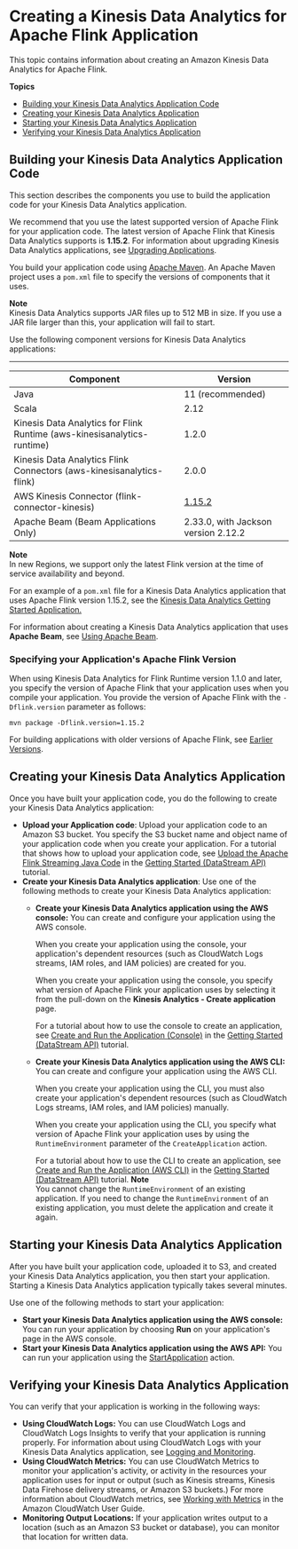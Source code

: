 # Creating a Kinesis Data Analytics for Apache Flink Application<a name="how-creating-apps"></a>

This topic contains information about creating an Amazon Kinesis Data Analytics for Apache Flink\.

**Topics**
+ [Building your Kinesis Data Analytics Application Code](#how-creating-apps-building)
+ [Creating your Kinesis Data Analytics Application](#how-creating-apps-creating)
+ [Starting your Kinesis Data Analytics Application](#how-creating-apps-starting)
+ [Verifying your Kinesis Data Analytics Application](#how-creating-apps-verifying)

## Building your Kinesis Data Analytics Application Code<a name="how-creating-apps-building"></a>

This section describes the components you use to build the application code for your Kinesis Data Analytics application\. 

We recommend that you use the latest supported version of Apache Flink for your application code\. The latest version of Apache Flink that Kinesis Data Analytics supports is **1\.15\.2**\. For information about upgrading Kinesis Data Analytics applications, see [Upgrading Applications](earlier.md#earlier-upgrading)\. 

You build your application code using [Apache Maven](https://maven.apache.org/)\. An Apache Maven project uses a `pom.xml` file to specify the versions of components that it uses\. 

**Note**  
Kinesis Data Analytics supports JAR files up to 512 MB in size\. If you use a JAR file larger than this, your application will fail to start\.

Use the following component versions for Kinesis Data Analytics applications:


****  

| Component | Version | 
| --- | --- | 
| Java | 11 \(recommended\) | 
| Scala | 2\.12 | 
| Kinesis Data Analytics for Flink Runtime \(aws\-kinesisanalytics\-runtime\) | 1\.2\.0 | 
| Kinesis Data Analytics Flink Connectors \(aws\-kinesisanalytics\-flink\) | 2\.0\.0 | 
| AWS Kinesis Connector \(flink\-connector\-kinesis\) | [1\.15\.2](https://search.maven.org/artifact/org.apache.flink/flink-connector-kinesis_2.12/1.15.2/jar) | 
| Apache Beam \(Beam Applications Only\) | 2\.33\.0, with Jackson version 2\.12\.2 | 

**Note**  
In new Regions, we support only the latest Flink version at the time of service availability and beyond\.

For an example of a `pom.xml` file for a Kinesis Data Analytics application that uses Apache Flink version 1\.15\.2, see the [Kinesis Data Analytics Getting Started Application\.](https://github.com/aws-samples/amazon-kinesis-data-analytics-java-examples/blob/master/GettingStarted/pom.xml)

For information about creating a Kinesis Data Analytics application that uses **Apache Beam**, see [Using Apache Beam](how-creating-apps-beam.md)\.

### Specifying your Application's Apache Flink Version<a name="how-creating-apps-building-flink"></a>

When using Kinesis Data Analytics for Flink Runtime version 1\.1\.0 and later, you specify the version of Apache Flink that your application uses when you compile your application\. You provide the version of Apache Flink with the `-Dflink.version` parameter as follows:

```
mvn package -Dflink.version=1.15.2
```

For building applications with older versions of Apache Flink, see [Earlier Versions](earlier.md)\.

## Creating your Kinesis Data Analytics Application<a name="how-creating-apps-creating"></a>

Once you have built your application code, you do the following to create your Kinesis Data Analytics application:
+ **Upload your Application code**: Upload your application code to an Amazon S3 bucket\. You specify the S3 bucket name and object name of your application code when you create your application\. For a tutorial that shows how to upload your application code, see [Upload the Apache Flink Streaming Java Code](get-started-exercise.md#get-started-exercise-6) in the [Getting Started \(DataStream API\)](getting-started.md) tutorial\.
+ **Create your Kinesis Data Analytics application**: Use one of the following methods to create your Kinesis Data Analytics application:
  + **Create your Kinesis Data Analytics application using the AWS console:** You can create and configure your application using the AWS console\. 

    When you create your application using the console, your application's dependent resources \(such as CloudWatch Logs streams, IAM roles, and IAM policies\) are created for you\. 

    When you create your application using the console, you specify what version of Apache Flink your application uses by selecting it from the pull\-down on the **Kinesis Analytics \- Create application** page\. 

    For a tutorial about how to use the console to create an application, see [Create and Run the Application \(Console\)](get-started-exercise.md#get-started-exercise-7-console) in the [Getting Started \(DataStream API\)](getting-started.md) tutorial\.
  + **Create your Kinesis Data Analytics application using the AWS CLI:** You can create and configure your application using the AWS CLI\. 

    When you create your application using the CLI, you must also create your application's dependent resources \(such as CloudWatch Logs streams, IAM roles, and IAM policies\) manually\.

    When you create your application using the CLI, you specify what version of Apache Flink your application uses by using the `RuntimeEnvironment` parameter of the `CreateApplication` action\.

    For a tutorial about how to use the CLI to create an application, see [Create and Run the Application \(AWS CLI\)](get-started-exercise.md#get-started-exercise-7-cli) in the [Getting Started \(DataStream API\)](getting-started.md) tutorial\.
**Note**  
You cannot change the `RuntimeEnvironment` of an existing application\. If you need to change the `RuntimeEnvironment` of an existing application, you must delete the application and create it again\.

## Starting your Kinesis Data Analytics Application<a name="how-creating-apps-starting"></a>

After you have built your application code, uploaded it to S3, and created your Kinesis Data Analytics application, you then start your application\. Starting a Kinesis Data Analytics application typically takes several minutes\.

Use one of the following methods to start your application:
+ **Start your Kinesis Data Analytics application using the AWS console:** You can run your application by choosing **Run** on your application's page in the AWS console\.
+ **Start your Kinesis Data Analytics application using the AWS API:** You can run your application using the [StartApplication](https://docs.aws.amazon.com/kinesisanalytics/latest/apiv2/API_StartApplication.html) action\. 

## Verifying your Kinesis Data Analytics Application<a name="how-creating-apps-verifying"></a>

You can verify that your application is working in the following ways:
+ **Using CloudWatch Logs:** You can use CloudWatch Logs and CloudWatch Logs Insights to verify that your application is running properly\. For information about using CloudWatch Logs with your Kinesis Data Analytics application, see [Logging and Monitoring](monitoring-overview.md)\.
+ **Using CloudWatch Metrics:** You can use CloudWatch Metrics to monitor your application's activity, or activity in the resources your application uses for input or output \(such as Kinesis streams, Kinesis Data Firehose delivery streams, or Amazon S3 buckets\.\) For more information about CloudWatch metrics, see [Working with Metrics](https://docs.aws.amazon.com/AmazonCloudWatch/latest/monitoring/working_with_metrics.html) in the Amazon CloudWatch User Guide\.
+ **Monitoring Output Locations:** If your application writes output to a location \(such as an Amazon S3 bucket or database\), you can monitor that location for written data\.